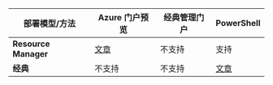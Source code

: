 | **部署模型/方法** | **Azure 门户预览** | **经典管理门户** | **PowerShell** |
| --- | --- | --- | --- |
| **Resource Manager** |[文章](../articles/vpn-gateway/vpn-gateway-howto-multi-site-to-site-resource-manager-portal.md) |不支持 |支持 |
| **经典** |不支持 |不支持 |[文章](../articles/vpn-gateway/vpn-gateway-multi-site.md) |
